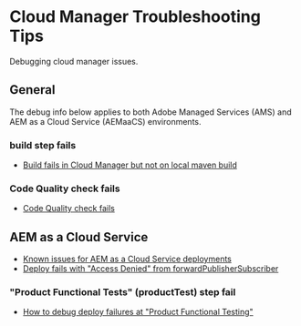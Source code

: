 # Cloud Manager Troubleshooting Tips
Debugging cloud manager issues.

## General
The debug info below applies to both Adobe Managed Services (AMS) and AEM as a Cloud Service (AEMaaCS) environments.

### build step fails
* [Build fails in Cloud Manager but not on local maven build](cm-build-step-fails.md)

### Code Quality check fails
* [Code Quality check fails](cm-codeQuality-fail.md)

## AEM as a Cloud Service
* [Known issues for AEM as a Cloud Service deployments](https://docs.adobe.com/content/help/en/experience-manager-learn/cloud-service/debugging/debugging-aem-as-a-cloud-service/build-and-deployment.html)
* [Deploy fails with "Access Denied" from forwardPublisherSubscriber](https://helpx.adobe.com/experience-manager/kb/cm/cloudmanager-deploy-fails-due-to-sling-distribution-aem.html)

### "Product Functional Tests" (productTest) step fail
* [How to debug deploy failures at "Product Functional Testing"](cm-aemcloud-productTest-fails.md)
